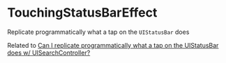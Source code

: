 # TouchingStatusBarEffect

Replicate programmatically what a tap on the `UIStatusBar` does

Related to [Can I replicate programmatically what a tap on the UIStatusBar does w/ UISearchController?][1]

[1]: https://stackoverflow.com/questions/49597932/can-i-replicate-programmatically-what-a-tap-on-the-uistatusbar-does-w-uisearchc
